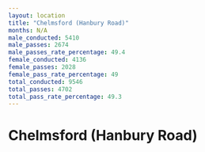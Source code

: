```yaml
---
layout: location
title: "Chelmsford (Hanbury Road)"
months: N/A
male_conducted: 5410
male_passes: 2674
male_passes_rate_percentage: 49.4
female_conducted: 4136
female_passes: 2028
female_pass_rate_percentage: 49
total_conducted: 9546
total_passes: 4702
total_pass_rate_percentage: 49.3
---
```


# Chelmsford (Hanbury Road)
